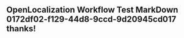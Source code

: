 <properties
ms.topic="hero-topic"
ms.test1="hero-topic"
ms.test2="test"/>

## OpenLocalization Workflow Test MarkDown 0172df02-f129-44d8-9ccd-9d20945cd017 thanks!
